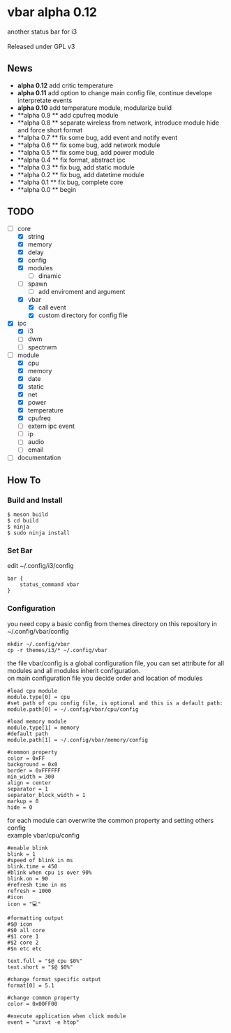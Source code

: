 # vbar alpha 0.12
another status bar for i3</br>
</br>
Released under GPL v3

## News
* **alpha 0.12** add critic temperature</br>
* **alpha 0.11** add option to change main config file, continue develope interpretate events </br>
* **alpha 0.10** add temperature module, modularize build</br>
* **alpha 0.9 ** add cpufreq module</br>
* **alpha 0.8 ** separate wireless from network, introduce module hide and force short format</br>
* **alpha 0.7 ** fix some bug, add event and notify event</br>
* **alpha 0.6 ** fix some bug, add network module</br>
* **alpha 0.5 ** fix some bug, add power module</br>
* **alpha 0.4 ** fix format, abstract ipc</br>
* **alpha 0.3 ** fix bug, add static module</br>
* **alpha 0.2 ** fix bug, add datetime module</br>
* **alpha 0.1 ** fix bug, complete core</br>
* **alpha 0.0 ** begin

## TODO
- [ ] core
	- [X] string
	- [X] memory
	- [X] delay
	- [X] config
	- [X] modules
		- [ ] dinamic
	- [ ] spawn
		- [ ] add enviroment and argument
	- [X] vbar
		- [X] call event
		- [X] custom directory for config file
- [X] ipc
	- [X] i3
	- [ ] dwm
	- [ ] spectrwm
- [ ] module
	- [X] cpu
	- [X] memory
	- [X] date
	- [X] static
	- [X] net
	- [X] power
	- [X] temperature
	- [X] cpufreq
	- [ ] extern ipc event
	- [ ] ip
	- [ ] audio
	- [ ] email
- [ ] documentation

## How To

### Build and Install
```
$ meson build
$ cd build
$ ninja
$ sudo ninja install
```

### Set Bar
edit ~/.config/i3/config
```
bar {
	status_command vbar
}
```

### Configuration
you need copy a basic config from themes directory on this repository in ~/.config/vbar/config</br>
```
mkdir ~/.config/vbar
cp -r themes/i3/* ~/.config/vbar
```

the file vbar/config is a global configuration file, you can set attribute for all modules and all modules inherit configuration.</br>
on main configuration file you decide order and location of modules

```
#load cpu module
module.type[0] = cpu
#set path of cpu config file, is optional and this is a default path:
module.path[0] = ~/.config/vbar/cpu/config

#load memory module
module.type[1] = memory
#default path
module.path[1] = ~/.config/vbar/memory/config

#common property
color = 0xFF
background = 0x0
border = 0xFFFFFF
min_width = 300
align = center
separator = 1
separator_block_width = 1
markup = 0
hide = 0
```

for each module can overwrite the common property and setting others config</br>
example vbar/cpu/config
```
#enable blink
blink = 1
#speed of blink in ms
blink.time = 450
#blink when cpu is over 90%
blink.on = 90
#refresh time in ms
refresh = 1000
#icon 
icon = "💻"

#formatting output
#$@ icon 
#$0 all core
#$1 core 1
#$2 core 2
#$n etc etc

text.full = "$@ cpu $0%"
text.short = "$@ $0%"

#change format specific output
format[0] = 5.1

#change common property
color = 0x00FF00

#execute application when click module
event = "urxvt -e htop"

```
